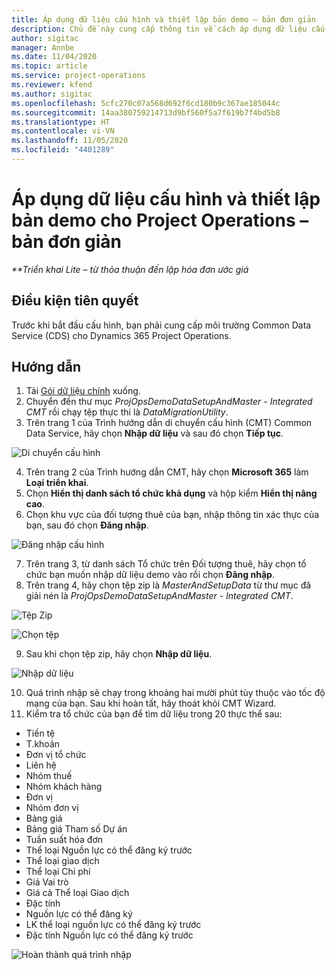 ```yaml
---
title: Áp dụng dữ liệu cấu hình và thiết lập bản demo – bản đơn giản
description: Chủ đề này cung cấp thông tin về cách áp dụng dữ liệu cấu hình và thiết lập demo cho Project Operations.
author: sigitac
manager: Annbe
ms.date: 11/04/2020
ms.topic: article
ms.service: project-operations
ms.reviewer: kfend
ms.author: sigitac
ms.openlocfilehash: 5cfc270c07a568d692f6cd180b9c367ae185044c
ms.sourcegitcommit: 14aa380759214713d9bf560f5a7f619b7f4bd5b8
ms.translationtype: HT
ms.contentlocale: vi-VN
ms.lasthandoff: 11/05/2020
ms.locfileid: "4401289"
---
```

# <a name="apply-demo-setup-and-configuration-data-for-project-operations---lite"></a>Áp dụng dữ liệu cấu hình và thiết lập bản demo cho Project Operations – bản đơn giản 

_**Triển khai Lite – từ thỏa thuận đến lập hóa đơn ước giá_

## <a name="prerequisites"></a>Điều kiện tiên quyết

Trước khi bắt đầu cấu hình, bạn phải cung cấp môi trường Common Data Service (CDS) cho Dynamics 365 Project Operations.


## <a name="instructions"></a>Hướng dẫn

1. Tải [Gói dữ liệu chính](https://download.microsoft.com/download/3/4/1/341bf279-a64f-4baa-af31-ce624859b518/ProjOpsSampleSetupData%20-%20CE%20only%20CMT.zip) xuống. 
2. Chuyển đến thư mục *ProjOpsDemoDataSetupAndMaster - Integrated CMT* rồi chạy tệp thực thi là *DataMigrationUtility*.
3. Trên trang 1 của Trình hướng dẫn di chuyển cấu hình (CMT) Common Data Service, hãy chọn **Nhập dữ liệu** và sau đó chọn **Tiếp tục**.

![Di chuyển cấu hình](./media/1ConfigurationMigration.png)

4. Trên trang 2 của Trình hướng dẫn CMT, hãy chọn **Microsoft 365** làm **Loại triển khai**.
5. Chọn **Hiển thị danh sách tổ chức khả dụng** và hộp kiểm **Hiển thị nâng cao**.
6. Chọn khu vực của đối tượng thuê của bạn, nhập thông tin xác thực của bạn, sau đó chọn **Đăng nhập**.

![Đăng nhập cấu hình](./media/2ConfigurationSignin.png)

7. Trên trang 3, từ danh sách Tổ chức trên Đối tượng thuê, hãy chọn tổ chức bạn muốn nhập dữ liệu demo vào rồi chọn **Đăng nhập**.
8. Trên trang 4, hãy chọn tệp zip là *MasterAndSetupData* từ thư mục đã giải nén là *ProjOpsDemoDataSetupAndMaster - Integrated CMT*.

![Tệp Zip](./media/3ZipFile.png)

![Chọn tệp](./media/4SelectAFile.png)

9. Sau khi chọn tệp zip, hãy chọn **Nhập dữ liệu**.

![Nhập dữ liệu](./media/5ImportData.png)

10. Quá trình nhập sẽ chạy trong khoảng hai mười phút tùy thuộc vào tốc độ mạng của bạn. Sau khi hoàn tất, hãy thoát khỏi CMT Wizard. 
11. Kiểm tra tổ chức của bạn để tìm dữ liệu trong 20 thực thể sau:

-   Tiền tệ
-   T.khoản
-   Đơn vị tổ chức
-   Liên hệ
-   Nhóm thuế
-   Nhóm khách hàng
-   Đơn vị
-   Nhóm đơn vị
-   Bảng giá
-   Bảng giá Tham số Dự án 
-   Tuần suất hóa đơn
-   Thể loại Nguồn lực có thể đăng ký trước
-   Thể loại giao dịch
-   Thể loại Chi phí
-   Giá Vai trò
-   Giá cả Thể loại Giao dịch
-   Đặc tính
-   Nguồn lực có thể đăng ký
-   LK thể loại nguồn lực có thể đăng ký trước
-   Đặc tính Nguồn lực có thể đăng ký trước

![Hoàn thành quá trình nhập](./media/6CompleteImport.png)
